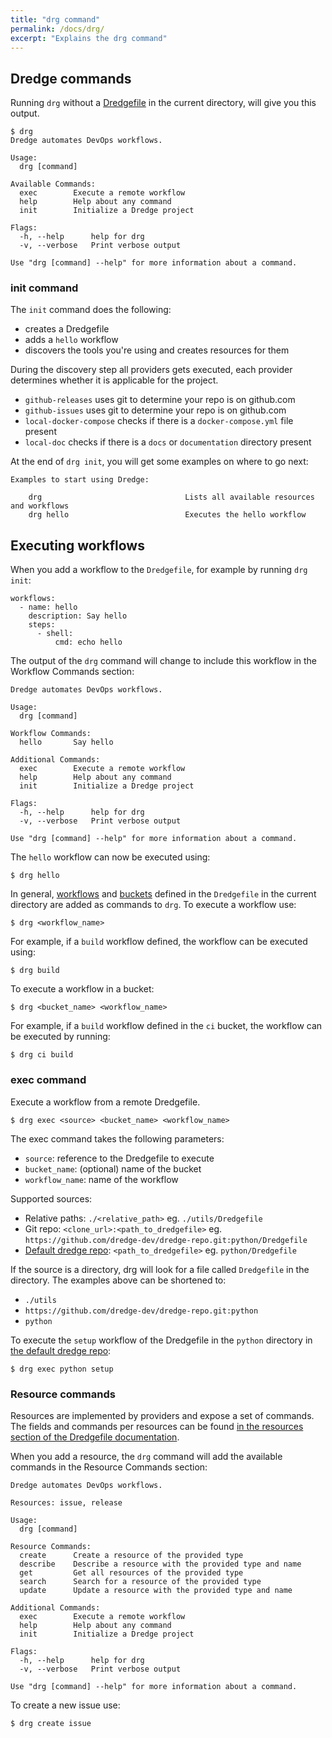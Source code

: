 ```yaml
---
title: "drg command"
permalink: /docs/drg/
excerpt: "Explains the drg command"
---
```


## Dredge commands

Running `drg` without a [Dredgefile](/docs/dredgefile/) in the current directory, will give you this output.

```
$ drg
Dredge automates DevOps workflows.

Usage:
  drg [command]

Available Commands:
  exec        Execute a remote workflow
  help        Help about any command
  init        Initialize a Dredge project

Flags:
  -h, --help      help for drg
  -v, --verbose   Print verbose output

Use "drg [command] --help" for more information about a command.
```

### init command

The `init` command does the following:
 * creates a Dredgefile
 * adds a `hello` workflow
 * discovers the tools you're using and creates resources for them

During the discovery step all providers gets executed, each provider determines whether it is applicable for the project.
 * `github-releases` uses git to determine your repo is on github.com
 * `github-issues` uses git to determine your repo is on github.com
 * `local-docker-compose` checks if there is a `docker-compose.yml` file present
 * `local-doc` checks if there is a `docs` or `documentation` directory present 

At the end of `drg init`, you will get some examples on where to go next:

```
Examples to start using Dredge:

    drg                                Lists all available resources and workflows
    drg hello                          Executes the hello workflow
```

## Executing workflows

When you add a workflow to the `Dredgefile`, for example by running `drg init`:

```
workflows:
  - name: hello
    description: Say hello
    steps:
      - shell:
          cmd: echo hello
```

The output of the `drg` command will change to include this workflow in the Workflow Commands section:

```
Dredge automates DevOps workflows.

Usage:
  drg [command]

Workflow Commands:
  hello       Say hello

Additional Commands:
  exec        Execute a remote workflow
  help        Help about any command
  init        Initialize a Dredge project

Flags:
  -h, --help      help for drg
  -v, --verbose   Print verbose output

Use "drg [command] --help" for more information about a command.
```

The `hello` workflow can now be executed using:

```
$ drg hello
```

In general, [workflows](/docs/dredgefile/#workflows) and [buckets](/docs/dredgefile/#buckets) defined in the `Dredgefile` in the current directory are added as commands to `drg`. To execute a workflow use:

```
$ drg <workflow_name>
```

For example, if a `build` workflow defined, the workflow can be executed using:

```
$ drg build
```

To execute a workflow in a bucket:

```
$ drg <bucket_name> <workflow_name>
```

For example, if a `build` workflow defined in the `ci` bucket, the workflow can be executed by running:

```
$ drg ci build
```

### exec command

Execute a workflow from a remote Dredgefile.

```
$ drg exec <source> <bucket_name> <workflow_name>
```

The exec command takes the following parameters:
 * `source`: reference to the Dredgefile to execute
 * `bucket_name`: (optional) name of the bucket
 * `workflow_name`: name of the workflow

Supported sources:
 * Relative paths: `./<relative_path>` eg. `./utils/Dredgefile`
 * Git repo: `<clone_url>:<path_to_dredgefile>` eg. `https://github.com/dredge-dev/dredge-repo.git:python/Dredgefile`
 * [Default dredge repo](https://github.com/dredge-dev/dredge-repo): `<path_to_dredgefile>` eg. `python/Dredgefile`

If the source is a directory, drg will look for a file called `Dredgefile` in the directory. The examples above can be shortened to:
 * `./utils`
 * `https://github.com/dredge-dev/dredge-repo.git:python`
 * `python`

To execute the `setup` workflow of the Dredgefile in the `python` directory in [the default dredge repo](https://github.com/dredge-dev/dredge-repo/):

```
$ drg exec python setup
```

### Resource commands

Resources are implemented by providers and expose a set of commands. The fields and commands per resources can be found [in the resources section of the Dredgefile documentation](/docs/dredgefile/#resources).

When you add a resource, the `drg` command will add the available commands in the Resource Commands section:

```
Dredge automates DevOps workflows.

Resources: issue, release

Usage:
  drg [command]

Resource Commands:
  create      Create a resource of the provided type
  describe    Describe a resource with the provided type and name
  get         Get all resources of the provided type
  search      Search for a resource of the provided type
  update      Update a resource with the provided type and name

Additional Commands:
  exec        Execute a remote workflow
  help        Help about any command
  init        Initialize a Dredge project

Flags:
  -h, --help      help for drg
  -v, --verbose   Print verbose output

Use "drg [command] --help" for more information about a command.
```

To create a new issue use:

```
$ drg create issue
```
